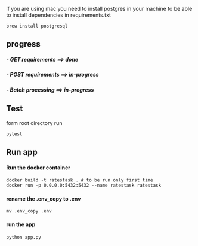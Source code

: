 if  you are using mac you need to install postgres in your machine to be able to install dependencies in requirements.txt
```shell
brew install postgresql
```  
## progress
##### - GET requirements ==> done
##### - POST requirements ==> in-progress
##### - Batch processing ==> in-progress
## Test
form root directory run
```shell 
pytest
```

## Run app
#### Run the docker container
```shell 
docker build -t ratestask . # to be run only first time
docker run -p 0.0.0.0:5432:5432 --name ratestask ratestask
```
#### rename the .env_copy to .env
```shell 
mv .env_copy .env
```
#### run the app
```shell 
python app.py
```